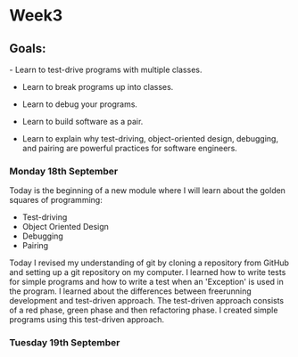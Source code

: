 <h1>Week3</h1>

<h2>Goals:</h2>
- Learn to test-drive programs with multiple classes.

- Learn to break programs up into classes.

- Learn to debug your programs.

- Learn to build software as a pair.

- Learn to explain why test-driving, object-oriented design, debugging, and pairing are powerful practices for software engineers.

<h3>Monday 18th September</h3>

Today is the beginning of a new module where I will learn about the golden squares of programming:
- Test-driving
- Object Oriented Design
- Debugging
- Pairing

Today I revised my understanding of git by cloning a repository from GitHub and setting up a git repository on my computer. I learned how to write tests for simple programs and how to write a test when an 'Exception' is used in the program. I learned about the differences between freerunning development and test-driven approach. The test-driven approach consists of a red phase, green phase and then refactoring phase. I created simple programs using this test-driven approach. 

<h3>Tuesday 19th September</h3>
